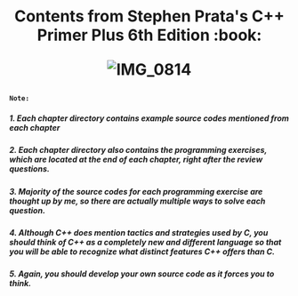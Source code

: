 <h1 align='center'> Contents from Stephen Prata's C++ Primer Plus 6th Edition :book:

![IMG_0814](https://user-images.githubusercontent.com/73013239/105963493-663c0c80-60c4-11eb-9c12-cad910fd0300.GIF)

#### **`Note: `**

##### 1. Each chapter directory contains example source codes mentioned from each chapter
##### 2. Each chapter directory also contains the programming exercises, which are located at the end of each chapter, right after the review questions.
##### 3. Majority of the source codes for each programming exercise are thought up by me, so there are actually multiple ways to solve each question.
##### 4. Although C++ does mention tactics and strategies used by C, you should think of C++ as a completely new and different language so that you will be able to recognize what distinct features C++ offers than C.
##### 5. Again, you should develop your own source code as it forces you to think.
